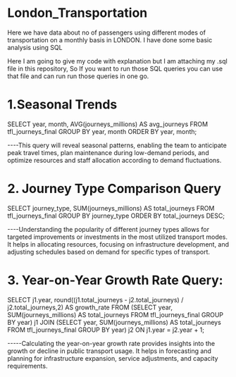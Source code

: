 # London_Transportation
Here we have data about no of passengers using different modes of transportation on a monthly basis in LONDON.
I have done some basic analysis using SQL 

Here I am going to give my code with explanation but I am attaching my .sql file in this repository, So If you want to run those SQL queries you can use that file and can run run those queries in one go.

# 1.Seasonal Trends
SELECT
    year,
    month,
    AVG(journeys_millions) AS avg_journeys
FROM tfl_journeys_final
GROUP BY year, month
ORDER BY year, month;

----This query will reveal seasonal patterns, enabling the team to anticipate peak travel times, plan maintenance during low-demand periods, and optimize resources and staff allocation according to demand fluctuations.

# 2. Journey Type Comparison Query
SELECT
    journey_type,
    SUM(journeys_millions) AS total_journeys
FROM tfl_journeys_final
GROUP BY journey_type
ORDER BY total_journeys DESC;

----Understanding the popularity of different journey types allows for targeted improvements or investments in the most utilized transport modes. It helps in allocating resources, focusing on infrastructure development, and adjusting schedules based on demand for specific types of transport.

# 3.  Year-on-Year Growth Rate Query:

SELECT
    j1.year,
    round((j1.total_journeys - j2.total_journeys) / j2.total_journeys,2) AS growth_rate
FROM
    (SELECT year, SUM(journeys_millions) AS total_journeys FROM tfl_journeys_final GROUP BY year) j1
JOIN
    (SELECT year, SUM(journeys_millions) AS total_journeys FROM tfl_journeys_final GROUP BY year) j2
ON j1.year = j2.year + 1;

-----Calculating the year-on-year growth rate provides insights into the growth or decline in public transport usage. It helps in forecasting and planning for infrastructure expansion, service adjustments, and capacity requirements.








